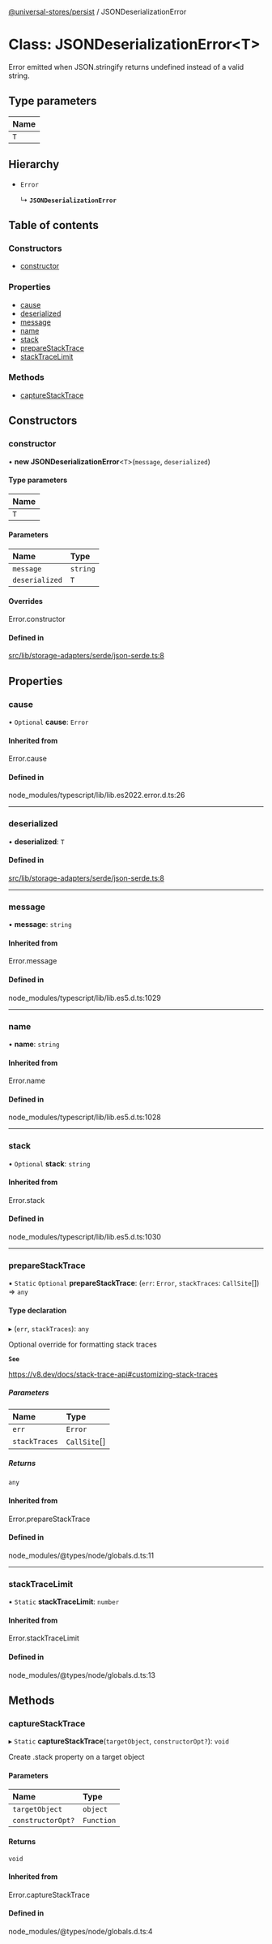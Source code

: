 [@universal-stores/persist](../README.md) / JSONDeserializationError

# Class: JSONDeserializationError<T\>

Error emitted when JSON.stringify returns undefined
instead of a valid string.

## Type parameters

| Name |
| :------ |
| `T` |

## Hierarchy

- `Error`

  ↳ **`JSONDeserializationError`**

## Table of contents

### Constructors

- [constructor](JSONDeserializationError.md#constructor)

### Properties

- [cause](JSONDeserializationError.md#cause)
- [deserialized](JSONDeserializationError.md#deserialized)
- [message](JSONDeserializationError.md#message)
- [name](JSONDeserializationError.md#name)
- [stack](JSONDeserializationError.md#stack)
- [prepareStackTrace](JSONDeserializationError.md#preparestacktrace)
- [stackTraceLimit](JSONDeserializationError.md#stacktracelimit)

### Methods

- [captureStackTrace](JSONDeserializationError.md#capturestacktrace)

## Constructors

### constructor

• **new JSONDeserializationError**<`T`\>(`message`, `deserialized`)

#### Type parameters

| Name |
| :------ |
| `T` |

#### Parameters

| Name | Type |
| :------ | :------ |
| `message` | `string` |
| `deserialized` | `T` |

#### Overrides

Error.constructor

#### Defined in

[src/lib/storage-adapters/serde/json-serde.ts:8](https://github.com/cdellacqua/stores.js-persist/blob/main/src/lib/storage-adapters/serde/json-serde.ts#L8)

## Properties

### cause

• `Optional` **cause**: `Error`

#### Inherited from

Error.cause

#### Defined in

node_modules/typescript/lib/lib.es2022.error.d.ts:26

___

### deserialized

• **deserialized**: `T`

#### Defined in

[src/lib/storage-adapters/serde/json-serde.ts:8](https://github.com/cdellacqua/stores.js-persist/blob/main/src/lib/storage-adapters/serde/json-serde.ts#L8)

___

### message

• **message**: `string`

#### Inherited from

Error.message

#### Defined in

node_modules/typescript/lib/lib.es5.d.ts:1029

___

### name

• **name**: `string`

#### Inherited from

Error.name

#### Defined in

node_modules/typescript/lib/lib.es5.d.ts:1028

___

### stack

• `Optional` **stack**: `string`

#### Inherited from

Error.stack

#### Defined in

node_modules/typescript/lib/lib.es5.d.ts:1030

___

### prepareStackTrace

▪ `Static` `Optional` **prepareStackTrace**: (`err`: `Error`, `stackTraces`: `CallSite`[]) => `any`

#### Type declaration

▸ (`err`, `stackTraces`): `any`

Optional override for formatting stack traces

**`See`**

https://v8.dev/docs/stack-trace-api#customizing-stack-traces

##### Parameters

| Name | Type |
| :------ | :------ |
| `err` | `Error` |
| `stackTraces` | `CallSite`[] |

##### Returns

`any`

#### Inherited from

Error.prepareStackTrace

#### Defined in

node_modules/@types/node/globals.d.ts:11

___

### stackTraceLimit

▪ `Static` **stackTraceLimit**: `number`

#### Inherited from

Error.stackTraceLimit

#### Defined in

node_modules/@types/node/globals.d.ts:13

## Methods

### captureStackTrace

▸ `Static` **captureStackTrace**(`targetObject`, `constructorOpt?`): `void`

Create .stack property on a target object

#### Parameters

| Name | Type |
| :------ | :------ |
| `targetObject` | `object` |
| `constructorOpt?` | `Function` |

#### Returns

`void`

#### Inherited from

Error.captureStackTrace

#### Defined in

node_modules/@types/node/globals.d.ts:4
